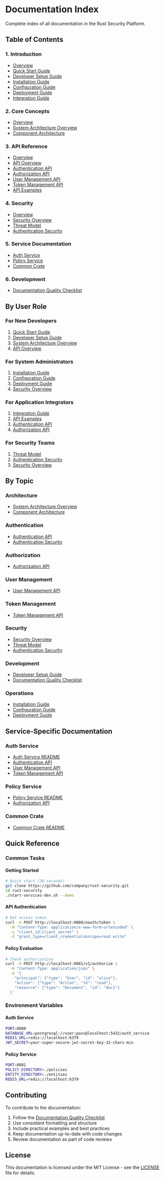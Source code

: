 # Documentation Index

Complete index of all documentation in the Rust Security Platform.

## Table of Contents

### 1. Introduction
- [Overview](01-introduction/README.md)
- [Quick Start Guide](01-introduction/quick-start.md)
- [Developer Setup Guide](01-introduction/developer-setup.md)
- [Installation Guide](01-introduction/installation.md)
- [Configuration Guide](01-introduction/configuration.md)
- [Deployment Guide](01-introduction/deployment.md)
- [Integration Guide](01-introduction/integration.md)

### 2. Core Concepts
- [Overview](02-core-concepts/README.md)
- [System Architecture Overview](02-core-concepts/overview.md)
- [Component Architecture](02-core-concepts/components.md)

### 3. API Reference
- [Overview](03-api-reference/README.md)
- [API Overview](03-api-reference/overview.md)
- [Authentication API](03-api-reference/authentication.md)
- [Authorization API](03-api-reference/authorization.md)
- [User Management API](03-api-reference/user-management.md)
- [Token Management API](03-api-reference/token-management.md)
- [API Examples](03-api-reference/examples.md)

### 4. Security
- [Overview](04-security/README.md)
- [Security Overview](04-security/security-overview.md)
- [Threat Model](04-security/threat-model.md)
- [Authentication Security](04-security/authentication-security.md)

### 5. Service Documentation
- [Auth Service](../auth-service/README.md)
- [Policy Service](../enterprise/policy-service/README.md)
- [Common Crate](../common/README.md)

### 6. Development
- [Documentation Quality Checklist](07-development/documentation-quality-checklist.md)

## By User Role

### For New Developers
1. [Quick Start Guide](01-introduction/quick-start.md)
2. [Developer Setup Guide](01-introduction/developer-setup.md)
3. [System Architecture Overview](02-core-concepts/overview.md)
4. [API Overview](03-api-reference/overview.md)

### For System Administrators
1. [Installation Guide](01-introduction/installation.md)
2. [Configuration Guide](01-introduction/configuration.md)
3. [Deployment Guide](01-introduction/deployment.md)
4. [Security Overview](04-security/security-overview.md)

### For Application Integrators
1. [Integration Guide](01-introduction/integration.md)
2. [API Examples](03-api-reference/examples.md)
3. [Authentication API](03-api-reference/authentication.md)
4. [Authorization API](03-api-reference/authorization.md)

### For Security Teams
1. [Threat Model](04-security/threat-model.md)
2. [Authentication Security](04-security/authentication-security.md)
3. [Security Overview](04-security/security-overview.md)

## By Topic

### Architecture
- [System Architecture Overview](02-core-concepts/overview.md)
- [Component Architecture](02-core-concepts/components.md)

### Authentication
- [Authentication API](03-api-reference/authentication.md)
- [Authentication Security](04-security/authentication-security.md)

### Authorization
- [Authorization API](03-api-reference/authorization.md)

### User Management
- [User Management API](03-api-reference/user-management.md)

### Token Management
- [Token Management API](03-api-reference/token-management.md)

### Security
- [Security Overview](04-security/security-overview.md)
- [Threat Model](04-security/threat-model.md)
- [Authentication Security](04-security/authentication-security.md)

### Development
- [Developer Setup Guide](01-introduction/developer-setup.md)
- [Documentation Quality Checklist](07-development/documentation-quality-checklist.md)

### Operations
- [Installation Guide](01-introduction/installation.md)
- [Configuration Guide](01-introduction/configuration.md)
- [Deployment Guide](01-introduction/deployment.md)

## Service-Specific Documentation

### Auth Service
- [Auth Service README](../auth-service/README.md)
- [Authentication API](03-api-reference/authentication.md)
- [User Management API](03-api-reference/user-management.md)
- [Token Management API](03-api-reference/token-management.md)

### Policy Service
- [Policy Service README](../enterprise/policy-service/README.md)
- [Authorization API](03-api-reference/authorization.md)

### Common Crate
- [Common Crate README](../common/README.md)

## Quick Reference

### Common Tasks

#### Getting Started
```bash
# Quick start (30 seconds)
git clone https://github.com/company/rust-security.git
cd rust-security
./start-services-dev.sh --demo
```

#### API Authentication
```bash
# Get access token
curl -X POST http://localhost:8080/oauth/token \
  -H "Content-Type: application/x-www-form-urlencoded" \
  -u "client_id:client_secret" \
  -d "grant_type=client_credentials&scope=read write"
```

#### Policy Evaluation
```bash
# Check authorization
curl -X POST http://localhost:8081/v1/authorize \
  -H "Content-Type: application/json" \
  -d '{
    "principal": {"type": "User", "id": "alice"},
    "action": {"type": "Action", "id": "read"},
    "resource": {"type": "Document", "id": "doc1"}
  }'
```

### Environment Variables

#### Auth Service
```bash
PORT=8080
DATABASE_URL=postgresql://user:pass@localhost:5432/auth_service
REDIS_URL=redis://localhost:6379
JWT_SECRET=your-super-secure-jwt-secret-key-32-chars-min
```

#### Policy Service
```bash
PORT=8081
POLICY_DIRECTORY=./policies
ENTITY_DIRECTORY=./entities
REDIS_URL=redis://localhost:6379
```

## Contributing

To contribute to the documentation:

1. Follow the [Documentation Quality Checklist](07-development/documentation-quality-checklist.md)
2. Use consistent formatting and structure
3. Include practical examples and best practices
4. Keep documentation up-to-date with code changes
5. Review documentation as part of code reviews

## License

This documentation is licensed under the MIT License - see the [LICENSE](../LICENSE) file for details.